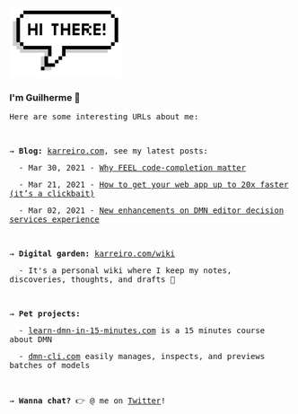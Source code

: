 <img src="./assets/hi_there.png?raw=true" alt="Hi there"
  width="200px">
<h3>I'm Guilherme 👋</h3>
<samp>
  <p>Here are some interesting URLs about me:</p>
  <br />
  <p>
    → <b>Blog:</b> <a href="https://karreiro.com">karreiro.com</a>, see my latest posts:
  </p>
  <p>&nbsp; - Mar 30, 2021 - <a href="http://karreiro.com/2021/03/30/why-feel-code-completion-matter/">Why FEEL code-completion matter</a></p>
  <p>&nbsp; - Mar 21, 2021 - <a href="http://karreiro.com/2021/03/21/how-to-get-your-web-app-up-to-20x-faster-its-a-clickbait/">How to get your web app up to 20x faster (it’s a clickbait)</a></p>
  <p>&nbsp; - Mar 02, 2021 - <a href="http://karreiro.com/2021/03/02/new-enhancements-on-dmn-editor-decision-services-experience/">New enhancements on DMN editor decision services experience</a></p>
  <br />
  <p>
    → <b>Digital garden:</b> <a href="https://karreiro.com/wiki">karreiro.com/wiki</a>
  </p>
  <p>&nbsp; - It's a personal wiki where I keep my notes, discoveries, thoughts, and drafts 🌱</p>
  <br />
  <p>
    → <b>Pet projects:</b>
  </p>
  <p>&nbsp; - <a href="https://learn-dmn-in-15-minutes.com">learn-dmn-in-15-minutes.com</a> is a 15 minutes course about DMN</p>
  <p>&nbsp; - <a href="https://dmn-cli.com/">dmn-cli.com</a> easily manages, inspects, and previews batches of models</p>
  <br />
  <p>
    → <b>Wanna chat?</b> 👉 @ me on <a href="https://twitter.com/karreiro_">Twitter</a>!
  </p>
</samp>
